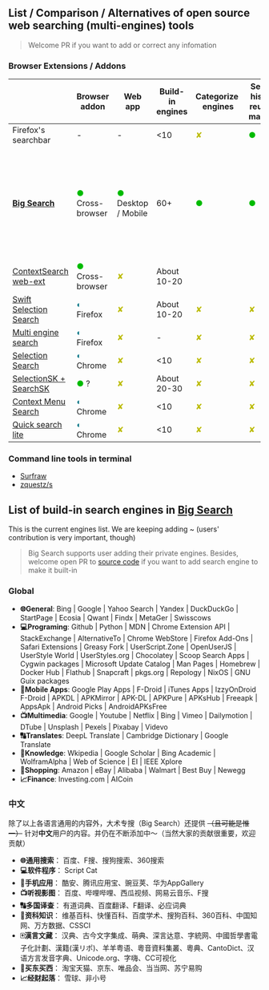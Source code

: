 ## List / Comparison / Alternatives of open source web searching (multi-engines) tools

> Welcome PR if you want to add or correct any infomation

### Browser Extensions / Addons

|                                                                                 | Browser addon                                | Web app                                         | Build-in engines | Categorize  engines            | Search history reuse & manage  | HTTP POST                      | Vimium-like feature            | Websites showing results by Ajax                                        | Provide input box                                  | User-custom engines                                                                                  | Use browser-installed engines  | Context Menu Search                                  | Omnibox                                | Drag to search                 | In-web float panel             | Use many engines at once       | Sync settings by browser       | Firefox sidebar                |
| ------------------------------------------------------------------------------- | -------------------------------------------- | ----------------------------------------------- | ---------------- | ------------------------------ | ------------------------------ | ------------------------------ | ------------------------------ | ----------------------------------------------------------------------- | -------------------------------------------------- | ---------------------------------------------------------------------------------------------------- | ------------------------------ | ---------------------------------------------------- | -------------------------------------- | ------------------------------ | ------------------------------ | ------------------------------ | ------------------------------ | ------------------------------ |
| Firefox's searchbar                                                             | -                                            | -                                               | <10              | <font color='#bbbb00'>✘</font> | <font color='#00bb00'>●</font> | ?                              |                                | <font color='#bbbb00'>✘</font>                                          | <font color='#00bb00'>●</font>                     | <font color='#007788'>◐</font>                                                                       | <font color='#00bb00'>●</font> | <font color='#007788'>◐</font>                       |                                        |                                | <font color='#bbbb00'>✘</font> |                                | <font color='#00bb00'>●</font> | <font color='#bbbb00'>✘</font> |
| **[Big Search](https://github.com/garywill/BigSearch)**                         | <font color='#00bb00'>●</font> Cross-browser | <font color='#00bb00'>●</font> Desktop / Mobile | 60+              | <font color='#00bb00'>●</font> | <font color='#00bb00'>●</font> | <font color='#00bb00'>●</font> | <font color='#00bb00'>●</font> | <font color='#00bb00'>●</font> Use web inputbox / button's css selector | <font color='#00bb00'>●</font>  Multi-line support | <font color='#00bb00'>●</font> Extra features: 1. Multi-buttons in a engine. 2. Cross-engine calling | <font color='#00bb00'>●</font> | <font color='#00bb00'>●</font> (Multi-line support ) | <font color='#bbbb00'>✘</font> Not yet | <font color='#bbbb00'>✘</font> | <font color='#bbbb00'>✘</font> | <font color='#00bb00'>●</font> | <font color='#00bb00'>●</font> | <font color='#00bb00'>●</font> |
| [ContextSearch web-ext](https://github.com/ssborbis/ContextSearch-web-ext)      | <font color='#00bb00'>●</font> Cross-browser | <font color='#bbbb00'>✘</font>                  | About 10-20      |                                |                                | <font color='#00bb00'>●</font> |                                | <font color='#00bb00'>●</font> Write raw JS to inject                   | <font color='#00bb00'>●</font>                     | <font color='#00bb00'>●</font>                                                                       | <font color='#00bb00'>●</font> | <font color='#00bb00'>●</font>                       |                                        | <font color='#00bb00'>●</font> |                                | <font color='#00bb00'>●</font> | ?                              |                                |
| [Swift Selection Search](https://github.com/CanisLupus/swift-selection-search)  | <font color='#007788'>◐</font> Firefox       | <font color='#bbbb00'>✘</font>                  | About 10-20      | <font color='#bbbb00'>✘</font> | <font color='#bbbb00'>✘</font> | <font color='#bbbb00'>✘</font> |                                | <font color='#bbbb00'>✘</font>                                          | <font color='#007788'>◐</font>                     | <font color='#00bb00'>●</font>                                                                       | <font color='#bbbb00'>✘</font> | <font color='#00bb00'>●</font>                       |                                        |                                | <font color='#00bb00'>●</font> |                                | <font color='#00bb00'>●</font> |                                |
| [Multi engine search](https://github.com/Javojav/Multi-engine-search)           | <font color='#007788'>◐</font> Firefox       | <font color='#bbbb00'>✘</font>                  | -                | <font color='#bbbb00'>✘</font> | <font color='#bbbb00'>✘</font> | <font color='#bbbb00'>✘</font> |                                | <font color='#bbbb00'>✘</font>                                          | <font color='#00bb00'>●</font>                     | <font color='#bbbb00'>✘</font>                                                                       | <font color='#00bb00'>●</font> | ?                                                    |                                        |                                |                                |                                | -                              |                                |
| [Selection Search](https://github.com/Pitmairen/selection-search)               | <font color='#007788'>◐</font> Chrome        | <font color='#bbbb00'>✘</font>                  | <10              | <font color='#bbbb00'>✘</font> | <font color='#bbbb00'>✘</font> | <font color='#00bb00'>●</font> |                                | <font color='#bbbb00'>✘</font>                                          | <font color='#00bb00'>●</font>                     | <font color='#00bb00'>●</font>                                                                       | <font color='#bbbb00'>✘</font> | <font color='#00bb00'>●</font>                       |                                        |                                |                                |                                | <font color='#00bb00'>●</font> |                                |
| [SelectionSK + SearchSK](https://bitbucket.org/ashemetov/selectionsk/wiki/Home) | <font color='#00bb00'>●</font> ?             | <font color='#bbbb00'>✘</font>                  | About 20-30      | <font color='#bbbb00'>✘</font> | <font color='#bbbb00'>✘</font> | ?                              |                                | <font color='#bbbb00'>✘</font>                                          | <font color='#00bb00'>●</font>                     | ?                                                                                                    | ?                              | <font color='#00bb00'>●</font>                       |                                        |                                |                                |                                | ?                              |                                |
| [Context Menu Search](https://github.com/w3lifer/crx-context-menu-search)       | <font color='#007788'>◐</font> Chrome        | <font color='#bbbb00'>✘</font>                  | <10              | <font color='#bbbb00'>✘</font> | <font color='#bbbb00'>✘</font> | <font color='#bbbb00'>✘</font> |                                | <font color='#bbbb00'>✘</font>                                          | <font color='#bbbb00'>✘</font>                     | <font color='#00bb00'>●</font>                                                                       | <font color='#bbbb00'>✘</font> | <font color='#00bb00'>●</font>                       |                                        |                                |                                |                                | ?                              |                                |
| [Quick search lite](https://github.com/hasanuzzamanbe/quick-search-extension)   | <font color='#007788'>◐</font> Chrome        | <font color='#bbbb00'>✘</font>                  | <10              | <font color='#bbbb00'>✘</font> | <font color='#bbbb00'>✘</font> | <font color='#bbbb00'>✘</font> |                                | <font color='#bbbb00'>✘</font>                                          | <font color='#00bb00'>●</font>                     | <font color='#bbbb00'>✘</font>                                                                       | <font color='#bbbb00'>✘</font> | <font color='#00bb00'>●</font>                       |                                        |                                |                                |                                | ?                              |                                |

### Command line tools in terminal

- [Surfraw](https://gitlab.com/surfraw/Surfraw)
- [zquestz/s](https://github.com/zquestz/s)

## List of build-in search engines in [Big Search](https://github.com/garywill/BigSearch)

This is the current engines list. We are keeping adding ~ (users' contribution is very important, though)

> Big Search supports user adding their private engines. Besides, welcome open PR to [source code](https://github.com/garywill/BigSearch) if you want to add search engine to make it built-in

### Global

- **🌐General**: Bing | Google | Yahoo Search | Yandex | DuckDuckGo | StartPage | Ecosia | Qwant | Findx | MetaGer | Swisscows
- **💻Programing**: Github | Python | MDN | Chrome Extension API | StackExchange | AlternativeTo | Chrome WebStore | Firefox Add-Ons | Safari Extensions | Greasy Fork | UserScript.Zone | OpenUserJS | UserStyle World | UserStyles.org | Chocolatey | Scoop Search Apps | Cygwin packages | Microsoft Update Catalog | Man Pages | Homebrew | Docker Hub | Flathub | Snapcraft | pkgs.org | Repology | NixOS | GNU Guix packages
- **📱Mobile Apps**: Google Play Apps | F-Droid | iTunes Apps | IzzyOnDroid F-Droid | APKDL | APKMirror | APK-DL | APKPure | APKsHub | Freeapk | AppsApk | Android Picks | AndroidAPKsFree
- **📺Multimedia**: Google | Youtube | Netflix | Bing | Vimeo | Dailymotion | DTube | Unsplash | Pexels |  Pixabay | Videvo
- **🔠Translates**: DeepL Translate | Cambridge Dictionary | Google Translate
- **📑Knowledge**: Wkipedia | Google Scholar | Bing Academic | WolframAlpha | Web of Science | EI | IEEE Xplore
- **🛒Shopping**: Amazon | eBay | Alibaba | Walmart | Best Buy | Newegg
- **📈Finance**: Investing.com | AICoin

### 中文

除了以上各语言通用的内容外，大术专搜（Big Search）还提供 ~~（且可能是惟一）~~ 针对**中文**用户的内容。并仍在不断添加中～（当然大家的贡献很重要，欢迎贡献）

- **🌐通用搜索**： 百度、F搜、搜狗搜索、360搜索
- **💻软件程序**： Script Cat
- **📱手机应用**： 酷安、腾讯应用宝、豌豆荚、华为AppGallery
- **📺听视影图**： 百度、哔哩哔哩、西瓜视频、网易云音乐、F搜
- **🔠多国译查**： 有道词典、百度翻译、F翻译、必应词典
- **📑资科知识**： 维基百科、快懂百科、百度学术、搜狗百科、360百科、中国知网、万方数据、CSSCI
- **🀄漢言文藏**： 汉典、古今文字集成、萌典、深言达意、字統网、中國哲學書電子化計劃、漢籍(漢リポ)、羊羊粤语、粵音資料集叢、粵典、CantoDict、汉语方言发音字典、Unicode.org、字嗨、CC可视化
- **🛒买东买西**： 淘宝天猫、京东、唯品会、当当网、苏宁易购
- **📈经财起落**： 雪球、非小号

